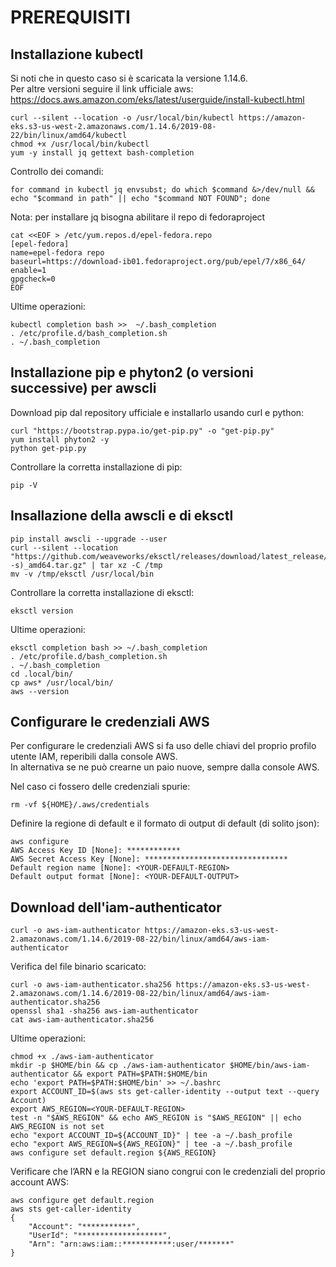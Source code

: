 # PREREQUISITI

## Installazione kubectl

Si noti che in questo caso si è scaricata la versione 1.14.6.  
Per altre versioni seguire il link ufficiale aws:  
https://docs.aws.amazon.com/eks/latest/userguide/install-kubectl.html  

```
curl --silent --location -o /usr/local/bin/kubectl https://amazon-eks.s3-us-west-2.amazonaws.com/1.14.6/2019-08-22/bin/linux/amd64/kubectl
chmod +x /usr/local/bin/kubectl
yum -y install jq gettext bash-completion
```

Controllo dei comandi:

```
for command in kubectl jq envsubst; do which $command &>/dev/null && echo "$command in path" || echo "$command NOT FOUND"; done
```

Nota: per installare jq bisogna abilitare il repo di fedoraproject  
```
cat <<EOF > /etc/yum.repos.d/epel-fedora.repo
[epel-fedora]
name=epel-fedora repo
baseurl=https://download-ib01.fedoraproject.org/pub/epel/7/x86_64/
enable=1
gpgcheck=0
EOF
```

Ultime operazioni:  
```
kubectl completion bash >>  ~/.bash_completion
. /etc/profile.d/bash_completion.sh
. ~/.bash_completion
```

## Installazione pip e phyton2 (o versioni successive) per awscli  

Download pip dal repository ufficiale e installarlo usando curl e python:  
```
curl "https://bootstrap.pypa.io/get-pip.py" -o "get-pip.py"
yum install phyton2 -y
python get-pip.py
```

Controllare la corretta installazione di pip:  
```
pip -V
```

## Insallazione della awscli e di eksctl  

```
pip install awscli --upgrade --user
curl --silent --location "https://github.com/weaveworks/eksctl/releases/download/latest_release/eksctl_$(uname -s)_amd64.tar.gz" | tar xz -C /tmp
mv -v /tmp/eksctl /usr/local/bin
```

Controllare la corretta installazione di eksctl:  
```
eksctl version
```

Ultime operazioni:  
```
eksctl completion bash >> ~/.bash_completion
. /etc/profile.d/bash_completion.sh
. ~/.bash_completion
cd .local/bin/
cp aws* /usr/local/bin/
aws --version
```

## Configurare le credenziali AWS  

Per configurare le credenziali AWS si fa uso delle chiavi del proprio profilo utente IAM, reperibili dalla console AWS.  
In alternativa se ne può crearne un paio nuove, sempre dalla console AWS.  

Nel caso ci fossero delle credenziali spurie:  
```
rm -vf ${HOME}/.aws/credentials
```

Definire la regione di default e il formato di output di default (di solito json):  
```
aws configure
AWS Access Key ID [None]: ************
AWS Secret Access Key [None]: ********************************
Default region name [None]: <YOUR-DEFAULT-REGION>
Default output format [None]: <YOUR-DEFAULT-OUTPUT>
```

## Download dell'iam-authenticator  

```
curl -o aws-iam-authenticator https://amazon-eks.s3-us-west-2.amazonaws.com/1.14.6/2019-08-22/bin/linux/amd64/aws-iam-authenticator
```

Verifica del file binario scaricato:
```
curl -o aws-iam-authenticator.sha256 https://amazon-eks.s3-us-west-2.amazonaws.com/1.14.6/2019-08-22/bin/linux/amd64/aws-iam-authenticator.sha256
openssl sha1 -sha256 aws-iam-authenticator
cat aws-iam-authenticator.sha256
```

Ultime operazioni:  
```
chmod +x ./aws-iam-authenticator
mkdir -p $HOME/bin && cp ./aws-iam-authenticator $HOME/bin/aws-iam-authenticator && export PATH=$PATH:$HOME/bin
echo 'export PATH=$PATH:$HOME/bin' >> ~/.bashrc
export ACCOUNT_ID=$(aws sts get-caller-identity --output text --query Account)
export AWS_REGION=<YOUR-DEFAULT-REGION>
test -n "$AWS_REGION" && echo AWS_REGION is "$AWS_REGION" || echo AWS_REGION is not set
echo "export ACCOUNT_ID=${ACCOUNT_ID}" | tee -a ~/.bash_profile
echo "export AWS_REGION=${AWS_REGION}" | tee -a ~/.bash_profile
aws configure set default.region ${AWS_REGION}
```

Verificare che l’ARN e la REGION siano congrui con le credenziali del proprio account AWS:  
```
aws configure get default.region
aws sts get-caller-identity
{
    "Account": "***********",
    "UserId": "*******************",
    "Arn": "arn:aws:iam::***********:user/*******"
}
```
